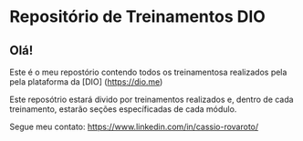 # Repositório de Treinamentos DIO
## Olá!

Este é o meu repostório contendo todos os treinamentosa realizados pela 
pela plataforma da [DIO] (https://dio.me)

Este reposótrio estará divido por treinamentos realizados e, dentro de cada 
treinamento, estarão seções específicadas de cada módulo.

Segue meu contato: https://www.linkedin.com/in/cassio-rovaroto/
